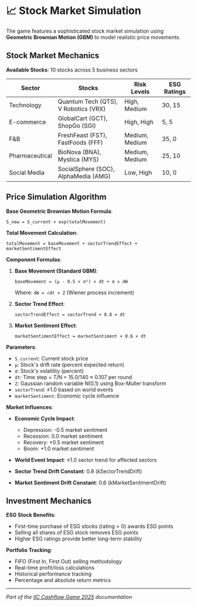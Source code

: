 # 📈 Stock Market Simulation

The game features a sophisticated stock market simulation using **Geometric Brownian Motion (GBM)** to model realistic price movements.

## Stock Market Mechanics

**Available Stocks**: 10 stocks across 5 business sectors

| Sector | Stocks | Risk Levels | ESG Ratings |
|--------|--------|-------------|-------------|
| Technology | Quantum Tech (QTS), V Robotics (VRX) | High, Medium | 30, 15 |
| E-commerce | GlobalCart (GCT), ShopGo (SGI) | High, High | 5, 5 |
| F&B | FreshFeast (FST), FastFoods (FFF) | Medium, Medium | 35, 0 |
| Pharmaceutical | BioNova (BNA), Mystica (MYS) | Medium, Medium | 25, 10 |
| Social Media | SocialSphere (SOC), AlphaMedia (AMG) | Low, High | 10, 0 |

## Price Simulation Algorithm

**Base Geometric Brownian Motion Formula**:
```
S_new = S_current × exp(totalMovement)
```

**Total Movement Calculation**:
```
totalMovement = baseMovement + sectorTrendEffect + marketSentimentEffect
```

**Component Formulas**:
1. **Base Movement (Standard GBM)**:
   ```
   baseMovement = (μ - 0.5 × σ²) × dt + σ × dW
   ```
   Where: `dW = √dt × Z` (Wiener process increment)

2. **Sector Trend Effect**:
   ```
   sectorTrendEffect = sectorTrend × 0.8 × dt
   ```

3. **Market Sentiment Effect**:
   ```
   marketSentimentEffect = marketSentiment × 0.6 × dt
   ```

**Parameters**:
- `S_current`: Current stock price
- `μ`: Stock's drift rate (percent expected return)
- `σ`: Stock's volatility (percent)
- `dt`: Time step = T/N = 15.0/140 ≈ 0.107 per round
- `Z`: Gaussian random variable N(0,1) using Box-Muller transform
- `sectorTrend`: ±1.0 based on world events
- `marketSentiment`: Economic cycle influence

**Market Influences**:
- **Economic Cycle Impact**: 
  - Depression: -0.5 market sentiment
  - Recession: 0.0 market sentiment  
  - Recovery: +0.5 market sentiment
  - Boom: +1.0 market sentiment

- **World Event Impact**: ±1.0 sector trend for affected sectors
- **Sector Trend Drift Constant**: 0.8 (kSectorTrendDrift)
- **Market Sentiment Drift Constant**: 0.6 (kMarketSentimentDrift)

## Investment Mechanics

**ESG Stock Benefits**:
- First-time purchase of ESG stocks (rating > 0) awards ESG points
- Selling all shares of ESG stock removes ESG points
- Higher ESG ratings provide better long-term stability

**Portfolio Tracking**:
- FIFO (First In, First Out) selling methodology
- Real-time profit/loss calculations
- Historical performance tracking
- Percentage and absolute return metrics

---

*Part of the [IIC Cashflow Game 2025](../../README.md) documentation*